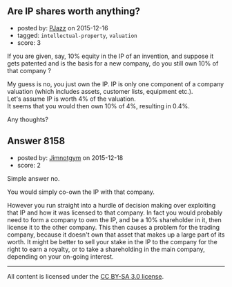 ## Are IP shares worth anything?

- posted by: [PJazz](https://stackexchange.com/users/5957568/pjazz) on 2015-12-16
- tagged: `intellectual-property`, `valuation`
- score: 3

<p>If you are given, say, 10% equity in the IP of an invention, and suppose it gets patented and is the basis for a new company, do you still own 10% of that company ? </p>

<p>My guess is no, you just own the IP.  IP is only one component of a company valuation (which includes assets, customer lists, equipment etc.). <br /> Let's assume IP is worth 4% of the valuation. <br />It seems that you would then own 10% of 4%, resulting in 0.4%.</p>

<p>Any thoughts?</p>



## Answer 8158

- posted by: [Jimnotgym](https://stackexchange.com/users/7461839/jimnotgym) on 2015-12-18
- score: 2

<p>Simple answer no.</p>

<p>You would simply co-own the IP with that company. </p>

<p>However you run straight into a hurdle of decision making over exploiting that IP and how it was licensed to that company. In fact you would probably need to form a company to own the IP, and be a 10% shareholder in it, then license it to the other company. This then causes a problem for the trading company, because it doesn't own that asset that makes up a large part of its worth. It might be better to sell your stake in the IP to the company for the right to earn a royalty, or to take a shareholding in the main company, depending on your on-going interest.</p>




---

All content is licensed under the [CC BY-SA 3.0 license](https://creativecommons.org/licenses/by-sa/3.0/).
